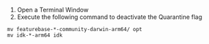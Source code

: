 

1. Open a Terminal Window
2. Execute the following command to deactivate the Quarantine flag

```
mv featurebase-*-community-darwin-arm64/ opt
mv idk-*-arm64 idk
```
